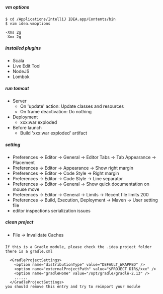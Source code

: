 ##### vm options
```
$ cd /Applications/IntelliJ IDEA.app/Contents/bin
$ vim idea.vmoptions

-Xms 2g
-Xmx 2g
```

##### installed plugins
* Scala
* Live Edit Tool
* NodeJS
* Lombok

##### run tomcat
* Server
  * On 'update' action: Update classes and resources
  * On frame deactivation: Do nothing
* Deployment
  * xxx:war exploded
* Before launch
  * Build 'xxx:war exploded' artifact
  
##### setting
* Preferences -> Editor -> General -> Editor Tabs -> Tab Appearance -> Placement
* Preferences -> Editor -> Appearance -> Show right margin
* Preferences -> Editor -> Code Style -> Right margin
* Preferences -> Editor -> Code Style -> Line separator
* Preferences -> Editor -> General ->  Show quick documentation on mouse move
* Preferences -> Editor -> General ->  Limits -> Recent file limits 200
* Preferences -> Build, Execution, Deployment -> Maven -> User setting file
* editor inspections serialization issues

##### clean project
* File -> Invalidate Caches

#####
```
If this is a Gradle module, please check the .idea project folder there is a gradle.xml

  <GradleProjectSettings>
    <option name="distributionType" value="DEFAULT_WRAPPED" />
    <option name="externalProjectPath" value="$PROJECT_DIR$/xxx" />
    <option name="gradleHome" value="/opt/gradle/gradle-2.13" />
    ......
  </GradleProjectSettings>
you should remove this entry and try to reimport your module
```